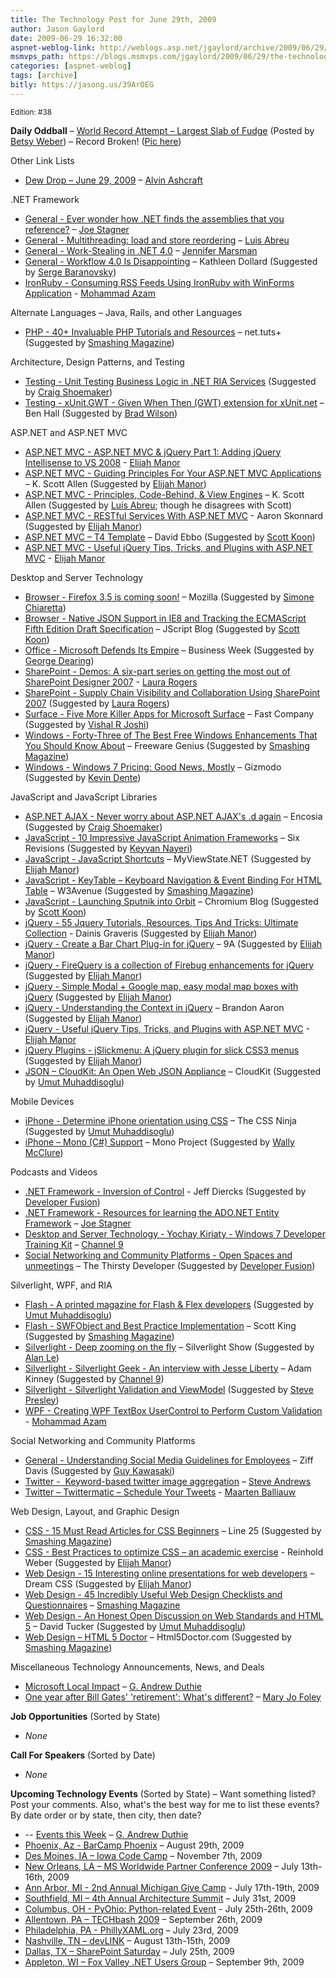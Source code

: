 ```yaml
---
title: The Technology Post for June 29th, 2009
author: Jason Gaylord
date: 2009-06-29 16:32:00
aspnet-weblog-link: http://weblogs.asp.net/jgaylord/archive/2009/06/29/the-technology-post-for-june-29th-2009.aspx
msmvps_path: https://blogs.msmvps.com/jgaylord/2009/06/29/the-technology-post-for-june-29th-2009/
categories: [aspnet-weblog]
tags: [archive]
bitly: https://jasong.us/39ArOEG
---
```


<small>Edition: #38</small>

**Daily Oddball** – [World Record Attempt – Largest Slab of Fudge](http://www.candyrecord.com/) (Posted by [Betsy Weber](http://twitter.com/betsyweber)) – Record Broken! ([Pic here](http://twitpic.com/8ry5d))

Other Link Lists

- [Dew Drop – June 29, 2009](http://www.alvinashcraft.com/2009/06/29/dew-drop-june-29-2009/) – [Alvin Ashcraft](http://twitter.com/alvinashcraft)

.NET Framework

- [General - Ever wonder how .NET finds the assemblies that you reference?](http://misfitgeek.com/blog/ever-wonder-how-net-finds-the-assemblies-that-you-reference/) – [Joe Stagner](http://twitter.com/MisfitGeek)
- [General - Multithreading: load and store reordering](http://msmvps.com/blogs/luisabreu/archive/2009/06/29/multithreading-load-and-store-reordering.aspx) – [Luis Abreu](http://twitter.com/luisabreu)
- [General - Work-Stealing in .NET 4.0](http://blogs.msdn.com/jennifer/archive/2009/06/26/work-stealing-in-net-4-0.aspx) – [Jennifer Marsman](http://twitter.com/jennifermarsman)
- [General - Workflow 4.0 Is Disappointing](http://msmvps.com/blogs/kathleen/archive/2009/06/28/workflow-4-0-is-disappointing.aspx) – Kathleen Dollard (Suggested by [Serge Baranovsky](http://twitter.com/sergeb))
- [IronRuby - Consuming RSS Feeds Using IronRuby with WinForms Application](http://highoncoding.com/Articles/577_Consuming_RSS_Feeds_Using_IronRuby_with_WinForms_Application.aspx) - [Mohammad Azam](http://twitter.com/azamsharp)

Alternate Languages – Java, Rails, and other Languages

- [PHP - 40+ Invaluable PHP Tutorials and Resources](http://net.tutsplus.com/articles/web-roundups/40-invaluable-php-tutorials-and-resources/) – net.tuts+ (Suggested by [Smashing Magazine](http://twitter.com/smashingmag))

Architecture, Design Patterns, and Testing

- [Testing - Unit Testing Business Logic in .NET RIA Services](http://blogs.msdn.com/vijayu/archive/2009/06/08/unit-testing-business-logic-in-net-ria-services.aspx) (Suggested by [Craig Shoemaker](http://twitter.com/craigshoemaker))
- [Testing - xUnit.GWT - Given When Then (GWT) extension for xUnit.net](http://blog.benhall.me.uk/2009/06/xunitgwt-given-when-then-gwt-extension.html) – Ben Hall (Suggested by [Brad Wilson](http://twitter.com/bradwilson))

ASP.NET and ASP.NET MVC

- [ASP.NET MVC - ASP.NET MVC & jQuery Part 1: Adding jQuery Intellisense to VS 2008](http://webdevdotnet.blogspot.com/2009/06/aspnet-mvc-jquery-part-1-adding-jquery.html) - [Elijah Manor](http://twitter.com/elijahmanor)
- [ASP.NET MVC - Guiding Principles For Your ASP.NET MVC Applications](http://msdn.microsoft.com/en-us/magazine/dd942822.aspx) – K. Scott Allen (Suggested by [Elijah Manor](http://twitter.com/elijahmanor))
- [ASP.NET MVC - Principles, Code-Behind, & View Engines](http://odetocode.com/Blogs/scott/archive/2009/06/29/13036.aspx) – K. Scott Allen (Suggested by [Luis Abreu](http://twitter.com/luisabreu); though he disagrees with Scott)
- [ASP.NET MVC - RESTful Services With ASP.NET MVC](http://msdn.microsoft.com/en-za/magazine/dd943053(en-us).aspx) - Aaron Skonnard (Suggested by [Elijah Manor](http://twitter.com/elijahmanor))
- [ASP.NET MVC – T4 Template](http://blogs.msdn.com/davidebb/archive/2009/06/26/the-mvc-t4-template-is-now-up-on-codeplex-and-it-does-change-your-code-a-bit.aspx) – David Ebbo (Suggested by [Scott Koon](http://twitter.com/lazycoder))
- [ASP.NET MVC - Useful jQuery Tips, Tricks, and Plugins with ASP.NET MVC](http://webdevdotnet.blogspot.com/2009/06/useful-jquery-tips-tricks-and-plugins.html) - [Elijah Manor](http://twitter.com/elijahmanor)

Desktop and Server Technology

- [Browser - Firefox 3.5 is coming soon!](http://www.mozilla.com/en-US/firefox/comingsoon/) – Mozilla (Suggested by [Simone Chiaretta](http://twitter.com/simonech))
- [Browser - Native JSON Support in IE8 and Tracking the ECMAScript Fifth Edition Draft Specification](http://blogs.msdn.com/jscript/archive/2009/06/23/native-json-support-in-ie8-and-tracking-the-ecmascript-fifth-edition-draft-specification.aspx) – JScript Blog (Suggested by [Scott Koon](http://twitter.com/lazycoder))
- [Office - Microsoft Defends Its Empire](http://www.businessweek.com/magazine/content/09_27/b4138000527445.htm) – Business Week (Suggested by [George Dearing](http://twitter.com/GeorgeDearing))
- [SharePoint - Demos: A six-part series on getting the most out of SharePoint Designer 2007](http://office.microsoft.com/en-us/sharepointdesigner/HA102199841033.aspx) - [Laura Rogers](http://twitter.com/WonderLaura)
- [SharePoint - Supply Chain Visibility and Collaboration Using SharePoint 2007](http://blogs.msdn.com/chemicals/archive/2009/06/22/supply-chain-visibility-and-collaboration-using-sharepoint-2007.aspx) (Suggested by [Laura Rogers](http://twitter.com/WonderLaura))
- [Surface - Five More Killer Apps for Microsoft Surface](http://www.fastcompany.com/blog/chris-dannen/techwatch/five-more-killer-apps-microsoft-surface?partner=homepage_newsletter) – Fast Company (Suggested by [Vishal R Joshi](http://twitter.com/VishalRJoshi))
- [Windows - Forty-Three of The Best Free Windows Enhancements That You Should Know About](http://www.freewaregenius.com/2009/06/23/forty-three-of-the-best-free-windows-enhancements-that-you-should-know-about/) – Freeware Genius (Suggested by [Smashing Magazine](http://twitter.com/smashingmag))
- [Windows - Windows 7 Pricing: Good News, Mostly](http://gizmodo.com/5302371/windows-7-pricing-good-news-mostly) – Gizmodo (Suggested by [Kevin Dente](http://twitter.com/kevindente))

JavaScript and JavaScript Libraries

- [ASP.NET AJAX - Never worry about ASP.NET AJAX's .d again](http://encosia.com/2009/06/29/never-worry-about-asp-net-ajaxs-d-again/) – Encosia (Suggested by [Craig Shoemaker](http://twitter.com/craigshoemaker))
- [JavaScript - 10 Impressive JavaScript Animation Frameworks](http://sixrevisions.com/javascript/10-impressive-javascript-animation-frameworks/) – Six Revisions (Suggested by [Keyvan Nayeri](http://twitter.com/keyvan))
- [JavaScript - JavaScript Shortcuts](http://www.myviewstate.net/blog/post/2009/06/24/JavaScript-Shortcuts.aspx) – MyViewState.NET (Suggested by [Elijah Manor](http://twitter.com/elijahmanor))
- [JavaScript - KeyTable – Keyboard Navigation & Event Binding For HTML Table](http://www.w3avenue.com/2009/06/29/keytable-keyboard-navigation-event-binding-for-html-table/) – W3Avenue (Suggested by [Smashing Magazine](http://twitter.com/smashingmag))
- [JavaScript - Launching Sputnik into Orbit](http://blog.chromium.org/2009/06/launching-sputnik-into-orbit.html) – Chromium Blog (Suggested by [Scott Koon](http://twitter.com/lazycoder))
- [jQuery - 55 Jquery Tutorials, Resources, Tips And Tricks: Ultimate Collection](http://www.1stwebdesigner.com/tutorials/53-jquery-tutorials-resources-tips-and-tricks-ultimate-collection/) - Dainis Graveris (Suggested by [Elijah Manor](http://twitter.com/elijahmanor))
- [jQuery - Create a Bar Chart Plug-in for jQuery](http://9astronauts.com/articles/javascript-tutorial-create-a-bar-chart-plug-in-for-jquery/) – 9A (Suggested by [Elijah Manor](http://twitter.com/elijahmanor))
- [jQuery - FireQuery is a collection of Firebug enhancements for jQuery](http://firequery.binaryage.com/) (Suggested by [Elijah Manor](http://twitter.com/elijahmanor))
- [jQuery - Simple Modal + Google map, easy modal map boxes with jQuery](http://www.yoursiteisvalid.com/validnews/simple-modal-google-map-easy-modal-map-boxes-with-jquery-1129.html) (Suggested by [Elijah Manor](http://twitter.com/elijahmanor))
- [jQuery - Understanding the Context in jQuery](http://brandonaaron.net/blog/2009/06/24/understanding-the-context-in-jquery) – Brandon Aaron (Suggested by [Elijah Manor](http://twitter.com/elijahmanor))
- [jQuery - Useful jQuery Tips, Tricks, and Plugins with ASP.NET MVC](http://webdevdotnet.blogspot.com/2009/06/useful-jquery-tips-tricks-and-plugins.html) - [Elijah Manor](http://twitter.com/elijahmanor)
- [jQuery Plugins - jSlickmenu: A jQuery plugin for slick CSS3 menus](http://www.marcofolio.net/webdesign/jslickmenu_a_jquery_plugin_for_slick_css3_menus.html) (Suggested by [Elijah Manor](http://twitter.com/elijahmanor))
- [JSON – CloudKit: An Open Web JSON Appliance](http://getcloudkit.com/) – CloudKit (Suggested by [Umut Muhaddisoglu](http://twitter.com/umutm))

Mobile Devices

- [iPhone - Determine iPhone orientation using CSS](http://www.thecssninja.com/css/iphone-orientation-css) – The CSS Ninja (Suggested by [Umut Muhaddisoglu](http://twitter.com/umutm))
- [iPhone – Mono (C#) Support](http://www.mono-project.com/Mono:Iphone) – Mono Project (Suggested by [Wally McClure](http://twitter.com/wbm))

Podcasts and Videos

- [.NET Framework - Inversion of Control](http://www.worldofdotnet.com/) - Jeff Diercks (Suggested by [Developer Fusion](http://twitter.com/developerFusion))
- [.NET Framework - Resources for learning the ADO.NET Entity Framework](http://misfitgeek.com/blog/resources-for-learning-the-ado-net-entity-framework/) – [Joe Stagner](http://twitter.com/MisfitGeek)
- [Desktop and Server Technology - Yochay Kiriaty - Windows 7 Developer Training Kit](http://channel9.msdn.com/shows/The+Knowledge+Chamber/Yochay-Kiriaty-Windows-7-Developer-Training-Kit/) – [Channel 9](http://twitter.com/ch9)
- [Social Networking and Community Platforms - Open Spaces and unmeetings](http://thirstydeveloper.com/2009/06/29/67OpenSpacesAndUnmeetings.aspx) – The Thirsty Developer (Suggested by [Developer Fusion](http://twitter.com/developerFusion))

Silverlight, WPF, and RIA

- [Flash - A printed magazine for Flash & Flex developers](http://ffdmag.com/) (Suggested by [Umut Muhaddisoglu](http://twitter.com/umutm))
- [Flash - SWFObject and Best Practice Implementation](http://www.thetechlabs.com/tutorials/flash/swfobject-and-best-practice-implementation/) – Scott King (Suggested by [Smashing Magazine](http://twitter.com/smashingmag))
- [Silverlight - Deep zooming on the fly](http://www.silverlightshow.net/items/Deep-zooming-on-the-fly.aspx) – Silverlight Show (Suggested by [Alan Le](http://twitter.com/a7an))
- [Silverlight - Silverlight Geek - An interview with Jesse Liberty](http://channel9.msdn.com/shows/Continuum/Silverlight-Geek-An-interview-with-Jesse-Liberty/) – Adam Kinney (Suggested by [Channel 9](http://twitter.com/ch9))
- [Silverlight - Silverlight Validation and ViewModel](http://www.thejoyofcode.com/Silverlight_Validation_and_ViewModel.aspx) (Suggested by [Steve Presley](http://twitter.com/dsaxman))
- [WPF - Creating WPF TextBox UserControl to Perform Custom Validation](http://highoncoding.com/Articles/578_Creating_WPF_TextBox_UserControl_to_Perform_Custom_Validation.aspx) - [Mohammad Azam](http://twitter.com/azamsharp)

Social Networking and Community Platforms

- [General - Understanding Social Media Guidelines for Employees](http://blogs.eweek.com/careers/content001/workplace_tech/intels_social_media_guidelines_for_employees_smart.html) – Ziff Davis (Suggested by [Guy Kawasaki](http://twitter.com/GuyKawasaki))
- [Twitter -  Keyword-based twitter image aggregation](http://www.tweetalbums.com/) – [Steve Andrews](http://twitter.com/SteveAndrews)
- [Twitter – Twittermatic – Schedule Your Tweets](http://www.twittermatic.net/) - [Maarten Balliauw](http://twitter.com/maartenballiauw)

Web Design, Layout, and Graphic Design

- [CSS - 15 Must Read Articles for CSS Beginners](http://line25.com/articles/15-must-read-articles-for-css-beginners) – Line 25 (Suggested by [Smashing Magazine](http://twitter.com/smashingmag))
- [CSS - Best Practices to optimize CSS – an academic exercise](http://reinholdweber.com/css/best-practices-to-optimize-css-an-academic-exercise/) - Reinhold Weber (Suggested by [Elijah Manor](http://twitter.com/elijahmanor))
- [Web Design - 15 Interesting online presentations for web developers](http://www.dreamcss.com/2009/04/15-interesting-online-presentations-for.html) – Dream CSS (Suggested by [Elijah Manor](http://twitter.com/elijahmanor))
- [Web Design - 45 Incredibly Useful Web Design Checklists and Questionnaires](http://www.smashingmagazine.com/2009/06/29/45-incredibly-useful-web-design-checklists-and-questionnaires/) – [Smashing Magazine](http://twitter.com/smashingmag)
- [Web Design - An Honest Open Discussion on Web Standards and HTML 5](http://www.davidtucker.net/2009/06/19/an-honest-open-discussion-on-web-standards-and-html-5/) – David Tucker (Suggested by [Umut Muhaddisoglu](http://twitter.com/umutm))
- [Web Design – HTML 5 Doctor](http://html5doctor.com/) – Html5Doctor.com (Suggested by [Smashing Magazine](http://twitter.com/smashingmag))

Miscellaneous Technology Announcements, News, and Deals

- [Microsoft Local Impact](http://blogs.msdn.com/gduthie/archive/2009/06/29/microsoft-local-impact.aspx) – [G. Andrew Duthie](http://twitter.com/devhammer)
- [One year after Bill Gates' 'retirement': What's different?](http://blogs.zdnet.com/microsoft/?p=3195) – [Mary Jo Foley](http://twitter.com/maryjofoley)

**Job Opportunities** (Sorted by State)

- _None_

**Call For Speakers** (Sorted by Date)

- _None_

**Upcoming Technology Events** (Sorted by State) – Want something listed? Post your comments. Also, what's the best way for me to list these events? By date order or by state, then city, then date?

- \-- [Events this Week](http://blogs.msdn.com/gduthie/archive/2009/06/29/events-this-week-june-29th-2009.aspx) – [G. Andrew Duthie](http://twitter.com/devhammer)
- [Phoenix, Az - BarCamp Phoenix](http://barcamp.org/BarCampPhoenix) – August 29th, 2009
- [Des Moines, IA – Iowa Code Camp](http://iowacodecamp.com/default.aspx) – November 7th, 2009
- [New Orleans, LA – MS Worldwide Partner Conference 2009](http://www.digitalwpc.com/) – July 13th-16th, 2009
- [Ann Arbor, MI - 2nd Annual Michigan Give Camp](http://michigangivecamp.eventbrite.com/) - July 17th-19th, 2009
- [Southfield, MI – 4th Annual Architecture Summit](https://www.clicktoattend.com/invitation.aspx?code=139245) – July 31st, 2009
- [Columbus, OH - PyOhio: Python-related Event](http://www.developerfusion.com/event/13421/pyohio/) - July 25th-26th, 2009
- [Allentown, PA – TECHbash 2009](http://techbash.com/) – September 26th, 2009
- [Philadelphia, PA - PhillyXAML.org](http://phillyxaml.org/Lists/Events/DispForm.aspx?ID=5&Source=http%3A%2F%2Fphillyxaml%2Eorg%2FLists%2FEvents%2Fcalendar%2Easpx%3FCalendarDate%3D7%252F26%252F2009) – July 23rd, 2009
- [Nashville, TN – devLINK](http://devlink.net/) – August 13th-15th, 2009
- [Dallas, TX – SharePoint Saturday](http://www.sharepointsaturday.org/dallas) – July 25th, 2009
- [Appleton, WI – Fox Valley .NET Users Group](http://fvnug.org/dnn/Home/tabid/36/ctl/Details/Mid/377/ItemID/8/Default.aspx?selecteddate=9/9/2009) – September 9th, 2009